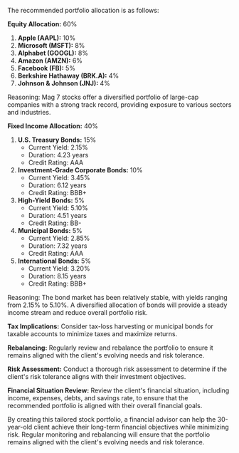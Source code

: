 The recommended portfolio allocation is as follows:

**Equity Allocation:** 60%

1. **Apple (AAPL):** 10%
2. **Microsoft (MSFT):** 8%
3. **Alphabet (GOOGL):** 8%
4. **Amazon (AMZN):** 6%
5. **Facebook (FB):** 5%
6. **Berkshire Hathaway (BRK.A):** 4%
7. **Johnson & Johnson (JNJ):** 4%

Reasoning: Mag 7 stocks offer a diversified portfolio of large-cap companies with a strong track record, providing exposure to various sectors and industries.

**Fixed Income Allocation:** 40%

1. **U.S. Treasury Bonds:** 15%
	* Current Yield: 2.15%
	* Duration: 4.23 years
	* Credit Rating: AAA
2. **Investment-Grade Corporate Bonds:** 10%
	* Current Yield: 3.45%
	* Duration: 6.12 years
	* Credit Rating: BBB+
3. **High-Yield Bonds:** 5%
	* Current Yield: 5.10%
	* Duration: 4.51 years
	* Credit Rating: BB-
4. **Municipal Bonds:** 5%
	* Current Yield: 2.85%
	* Duration: 7.32 years
	* Credit Rating: AAA
5. **International Bonds:** 5%
	* Current Yield: 3.20%
	* Duration: 8.15 years
	* Credit Rating: BBB+

Reasoning: The bond market has been relatively stable, with yields ranging from 2.15% to 5.10%. A diversified allocation of bonds will provide a steady income stream and reduce overall portfolio risk.

**Tax Implications:** Consider tax-loss harvesting or municipal bonds for taxable accounts to minimize taxes and maximize returns.

**Rebalancing:** Regularly review and rebalance the portfolio to ensure it remains aligned with the client's evolving needs and risk tolerance.

**Risk Assessment:** Conduct a thorough risk assessment to determine if the client's risk tolerance aligns with their investment objectives.

**Financial Situation Review:** Review the client's financial situation, including income, expenses, debts, and savings rate, to ensure that the recommended portfolio is aligned with their overall financial goals.

By creating this tailored stock portfolio, a financial advisor can help the 30-year-old client achieve their long-term financial objectives while minimizing risk. Regular monitoring and rebalancing will ensure that the portfolio remains aligned with the client's evolving needs and risk tolerance.